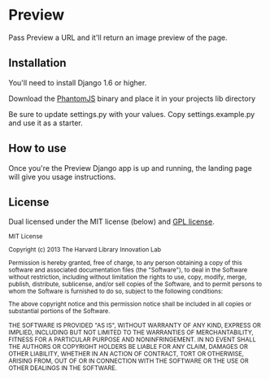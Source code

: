 Preview
=====

Pass Preview a URL and it'll return an image preview of the page.

## Installation

You'll need to install Django 1.6 or higher.

Download the [PhantomJS](http://phantomjs.org/) binary and place it in your projects lib directory

Be sure to update settings.py with your values. Copy settings.example.py and use it as a starter.

## How to use

Once you're the Preview Django app is up and running, the landing page will give you usage instructions.

## License

Dual licensed under the MIT license (below) and [GPL license](http://www.gnu.org/licenses/gpl-3.0.html).

<small>
MIT License

Copyright (c) 2013 The Harvard Library Innovation Lab

Permission is hereby granted, free of charge, to any person obtaining a copy of this software and associated documentation files (the "Software"), to deal in the Software without restriction, including without limitation the rights to use, copy, modify, merge, publish, distribute, sublicense, and/or sell copies of the Software, and to permit persons to whom the Software is furnished to do so, subject to the following conditions:

The above copyright notice and this permission notice shall be included in all copies or substantial portions of the Software.

THE SOFTWARE IS PROVIDED "AS IS", WITHOUT WARRANTY OF ANY KIND, EXPRESS OR IMPLIED, INCLUDING BUT NOT LIMITED TO THE WARRANTIES OF MERCHANTABILITY, FITNESS FOR A PARTICULAR PURPOSE AND NONINFRINGEMENT. IN NO EVENT SHALL THE AUTHORS OR COPYRIGHT HOLDERS BE LIABLE FOR ANY CLAIM, DAMAGES OR OTHER LIABILITY, WHETHER IN AN ACTION OF CONTRACT, TORT OR OTHERWISE, ARISING FROM, OUT OF OR IN CONNECTION WITH THE SOFTWARE OR THE USE OR OTHER DEALINGS IN THE SOFTWARE.
</small>
